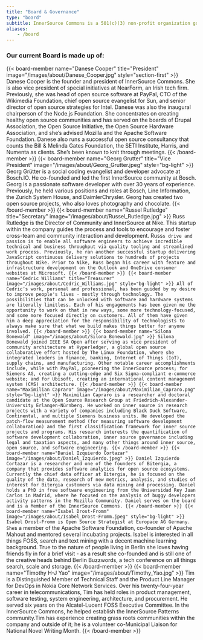 ```yaml
---
title: "Board & Governance"
type: "board"
subtitle: InnerSource Commons is a 501(c)(3) non-profit organization governed by a set of corporate bylaws. The Board of Directors sets the policy and appoints officers that set and execute policy. The Board is elected by the Membership on a yearly basis. InnerSource Commons initially is incorporated in the US. As the community grows, we anticipate to found sister organizations in the European Union, Latin America, and other parts of the world.
aliases:
    - /board
---
```


<div class="section-first container">
    <h3>Our current Board is made up of:</h3>
</div>

{{< board-member name="Danese Cooper" title="President" image="/images/about/Danese_Cooper.jpg" style="section-first" >}}
Danese Cooper is the founder and president of InnerSource Commons. She is also vice president of special initiatives at NearForm, an Irish tech firm. Previously, she was head of open source software at PayPal, CTO of the Wikimedia Foundation, chief open source evangelist for Sun, and senior director of open source strategies for Intel. Danese was also the inaugural chairperson of the Node.js Foundation. She concentrates on creating healthy open source communities and has served on the boards of Drupal Association, the Open Source Initiative, the Open Source Hardware Association, and she’s advised Mozilla and the Apache Software Foundation. Danese also runs a successful open source consultancy that counts the Bill & Melinda Gates Foundation, the SETI Institute, Harris, and Numenta as clients. She’s been known to knit through meetings.
{{< /board-member >}}
{{< board-member name="Georg Grutter" title="Vice President" image="/images/about/Georg_Grutter.jpeg" style="bg-light" >}}
Georg Grütter is a social coding evangelist and developer advocate at Bosch.IO. He co-founded and led the first InnerSource community at Bosch. Georg is a passionate software developer with over 30 years of experience. Previously, he held various positions and roles at Bosch, Line Information, the Zurich System House, and DaimlerChrysler. Georg has created two open source projects, who also loves photography and chocolate.
{{< /board-member >}}
{{< board-member name="Russel Rutledge" title="Secretary" image="/images/about/Russel_Rutledge.jpg" >}}
Russ Rutledge is the Director of Community and InnerSource at Nike. This startup within the company guides the process and tools to encourage and foster cross-team and community interaction and development. Russ`s drive and passion is to enable all software engineers to achieve incredible technical and business throughput via quality tooling and streamlined work process. Previously, he ran another successful startup delivering JavaScript continuous delivery solutions to hundreds of projects throughout Nike. Prior to Nike, Russ began his career with feature and infrastructure development on the Outlook and OneDrive consumer websites at Microsoft.
{{< /board-member >}}
{{< board-member name="Cedric Williams" title="Treasurer" image="/images/about/Cedric_Williams.jpg" style="bg-light" >}}
All of Cedric’s work, personal and professional, has been guided by my desire to improve people's lives - mostly through technology. The possibilities that can be unlocked with software and hardware systems are literally limitless. Each of his engagements has been given me the opportunity to work on that in new ways, some more technology-focused, and some more focused directly on customers. All of them have given him a deep appreciation for the responsibility of technologists to always make sure that what we build makes things better for anyone involved.
{{< /board-member >}}
{{< board-member name="Silona Bonewald" image="/images/about/Silona_Bonewald.jpg" >}}
Silona Bonewald joined IEEE SA Open after serving as vice president of community architecture at Hyperledger, a global open source collaborative effort hosted by The Linux Foundation, where she integrated leaders in finance, banking, Internet of Things (IoT), supply chains, and manufacturing. Other notable career accomplishments include, while with PayPal, pioneering the InnerSource process; for Siemens AG, creating a cutting-edge and Six Sigma-compliant e-commerce website; and for Ubisoft, creating an international content management system (CMS) architecture.
{{< /board-member >}}
{{< board-member name="Maximilian Capraro" image="/images/about/Maximilian_Capraro.png" style="bg-light" >}}
Maximilian Capraro is a researcher and doctoral candidate at the Open Source Research Group at Friedrich-Alexander-University Erlangen-Nürnberg. He worked on inner source in research projects with a variety of companies including Black Duck Software, Continental, and multiple Siemens business units. He developed the patch-flow measurement method (for measuring software development collaboration) and the first classification framework for inner source projects and programs. His research interests the quantification of software development collaboration, inner source governance including legal and taxation aspects, and many other things around inner source, open source, and software engineering.
{{< /board-member >}}
{{< board-member name="Daniel Izquierdo Cortazar"  image="/images/about/Daniel_Izquierdo.jpeg" >}}
Daniel Izquierdo Cortazar is a researcher and one of the founders of Bitergia, a company that provides software analytics for open source ecosystems. Currently the chief data officer at Bitergia, he is focused on the quality of the data, research of new metrics, analysis, and studies of interest for Bitergia customers via data mining and processing. Daniel holds a PhD in free software engineering from the Universidad Rey Juan Carlos in Madrid, where he focused on the analysis of buggy developers activity patterns in the Mozilla Community. Daniel serves on the board and is a Member of the InnerSource Commons.
{{< /board-member >}}
{{< board-member name="Isabel Drost-Fromm" image="/images/about/Isabel_Drost-Fromm.jpeg" style="bg-light" >}}
Isabel Drost-Fromm is Open Source Strategist at Europace AG Germany. She`s a member of the Apache Software Foundation, co-founder of Apache Mahout and mentored several incubating projects. Isabel is interested in all things FOSS, search and text mining with a decent machine learning background. True to the nature of people living in Berlin she loves having friends fly in for a brief visit - as a result she co-founded and is still one of the creative heads behind Berlin Buzzwords, a tech conference on all things search, scale and storage.
{{< /board-member >}}
{{< board-member name="Timothy H-J Yao" image="/images/about/Timothy_Yao.jpg" >}}
Tim is a Distinguished Member of Technical Staff and the Product Line Manager for DevOps in Nokia Core Network Services. Over his twenty-four-year career in telecommunications, Tim has held roles in product management, software testing, system engineering, architecture, and procurement. He served six years on the Alcatel-Lucent FOSS Executive Committee. In the InnerSource Commons, he helped establish the InnerSource Patterns community.Tim has experience creating grass roots communities within the company and outside of it; he is a volunteer co-Municipal Liaison for National Novel Writing Month.
{{< /board-member >}}
